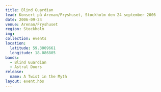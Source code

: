 ```yaml
---
title: Blind Guardian
lead: Konsert på Arenan/Fryshuset, Stockholm den 24 september 2006
date: 2006-09-24
venue: Arenan/Fryshuset
region: Stockholm
img:
collection: events
location:
  latitude: 59.3009661
  longitude: 18.086805
bands:
  - Blind Guardian
  - Astral Doors
release:
  name: A Twist in the Myth
layout: event.hbs
---
```


